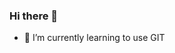 ### Hi there 👋
- 🌱 I’m currently learning to use GIT
<!--
**smonz96/smonz96** is a ✨ _special_ ✨ repository because its `README.md` (this file) appears on your GitHub profile. ** 



